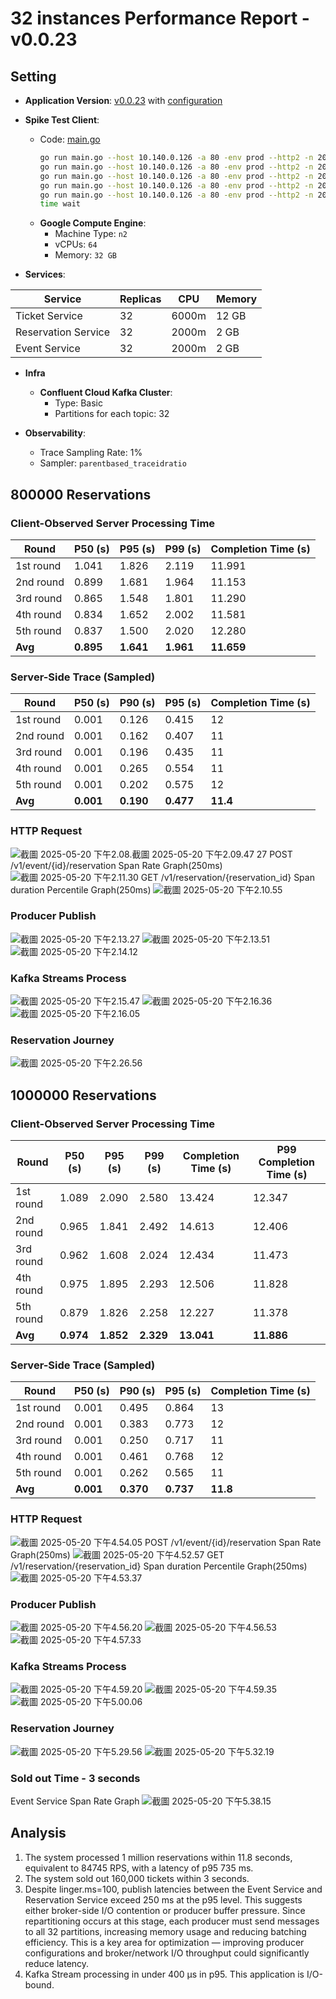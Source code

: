 # 32 instances Performance Report - v0.0.23

## Setting
* **Application Version**: [v0.0.23](https://github.com/tall15421542-lab/ticket-master/tree/v0.0.23) with [configuration](https://github.com/tall15421542-lab/ticket-master/tree/main/deployment/k8s-configs/overlays/32-instance-perf-v.0.0.23/appConfig)

* **Spike Test Client**:
  * Code: [main.go](https://github.com/tall15421542-lab/ticket-master/blob/v0.0.23/scripts/perf/go-client/main.go)  
    ```bash
    go run main.go --host 10.140.0.126 -a 80 -env prod --http2 -n 200000 -c 4 & \
    go run main.go --host 10.140.0.126 -a 80 -env prod --http2 -n 200000 -c 4 & \
    go run main.go --host 10.140.0.126 -a 80 -env prod --http2 -n 200000 -c 4 & \
    go run main.go --host 10.140.0.126 -a 80 -env prod --http2 -n 200000 -c 4 & \
    go run main.go --host 10.140.0.126 -a 80 -env prod --http2 -n 200000 -c 4 & \
    time wait
    ```
  * **Google Compute Engine**:
    * Machine Type: `n2`
    * vCPUs: `64`
    * Memory: `32 GB`

* **Services**:

| Service             | Replicas | CPU   | Memory |
|---------------------|----------|-------|--------|
| Ticket Service      | 32       | 6000m | 12 GB  |
| Reservation Service | 32       | 2000m | 2 GB   |
| Event Service       | 32       | 2000m | 2 GB   |

* **Infra**
  * **Confluent Cloud Kafka Cluster**:
    * Type: Basic
    * Partitions for each topic: 32
    
* **Observability**:
  * Trace Sampling Rate: 1%
  * Sampler: `parentbased_traceidratio`

## 800000 Reservations
### Client-Observed Server Processing Time

| Round     | P50 (s)   | P95 (s)   | P99 (s)   | Completion Time (s) |
| --------- | --------- | --------- | --------- | ------------------- |
| 1st round | 1.041     | 1.826     | 2.119     | 11.991              |
| 2nd round | 0.899     | 1.681     | 1.964     | 11.153              |
| 3rd round | 0.865     | 1.548     | 1.801     | 11.290              |
| 4th round | 0.834     | 1.652     | 2.002     | 11.581              |
| 5th round | 0.837     | 1.500     | 2.020     | 12.280              |
| **Avg**   | **0.895** | **1.641** | **1.961** | **11.659**          |

### Server-Side Trace (Sampled)

| Round     | P50 (s)   | P90 (s)   | P95 (s)   | Completion Time (s) |
| --------- | --------- | --------- | --------- | ------------------- |
| 1st round | 0.001     | 0.126     | 0.415     | 12                  |
| 2nd round | 0.001     | 0.162     | 0.407     | 11                  |
| 3rd round | 0.001     | 0.196     | 0.435     | 11                  |
| 4th round | 0.001     | 0.265     | 0.554     | 11                  |
| 5th round | 0.001     | 0.202     | 0.575     | 12                  |
| **Avg**   | **0.001** | **0.190** | **0.477** | **11.4**            |

### HTTP Request
![截圖 2025-05-20 下午2.08.![截圖 2025-05-20 下午2.09.47](https://hackmd.io/_uploads/Bk9nhcYZel.png)
27](https://hackmd.io/_uploads/S12D3qtZex.png)
POST /v1/event/{id}/reservation Span Rate Graph(250ms)
![截圖 2025-05-20 下午2.11.30](https://hackmd.io/_uploads/SygXT9tWex.png)
GET /v1/reservation/{reservation_id} Span duration Percentile Graph(250ms)
![截圖 2025-05-20 下午2.10.55](https://hackmd.io/_uploads/rkaea5Kbgx.png)


### Producer Publish
![截圖 2025-05-20 下午2.13.27](https://hackmd.io/_uploads/rJL56qKZxg.png)
![截圖 2025-05-20 下午2.13.51](https://hackmd.io/_uploads/B1nspcFWgx.png)
![截圖 2025-05-20 下午2.14.12](https://hackmd.io/_uploads/rkzppqFbex.png)

### Kafka Streams Process
![截圖 2025-05-20 下午2.15.47](https://hackmd.io/_uploads/ByWXA5t-gg.png)
![截圖 2025-05-20 下午2.16.36](https://hackmd.io/_uploads/Bkz809KWxl.png)
![截圖 2025-05-20 下午2.16.05](https://hackmd.io/_uploads/rJMVRqFWle.png)

### Reservation Journey
![截圖 2025-05-20 下午2.26.56](https://hackmd.io/_uploads/SkA2eit-gl.png)


## 1000000 Reservations
### Client-Observed Server Processing Time

| Round     | P50 (s)   | P95 (s)   | P99 (s)   | Completion Time (s) | P99 Completion Time (s) |
| --------- | --------- | --------- | --------- | ------------------- | ----------------------- |
| 1st round | 1.089     | 2.090     | 2.580     | 13.424              | 12.347                  |
| 2nd round | 0.965     | 1.841     | 2.492     | 14.613              | 12.406                  |
| 3rd round | 0.962     | 1.608     | 2.024     | 12.434              | 11.473                  |
| 4th round | 0.975     | 1.895     | 2.293     | 12.506              | 11.828                  |
| 5th round | 0.879     | 1.826     | 2.258     | 12.227              | 11.378                  |
| **Avg**   | **0.974** | **1.852** | **2.329** | **13.041**          | **11.886**              |

### Server-Side Trace (Sampled)

| Round     | P50 (s)   | P90 (s)   | P95 (s)   | Completion Time (s) |
| --------- | --------- | --------- | --------- | ------------------- |
| 1st round | 0.001     | 0.495     | 0.864     | 13                  |
| 2nd round | 0.001     | 0.383     | 0.773     | 12                  |
| 3rd round | 0.001     | 0.250     | 0.717     | 11                  |
| 4th round | 0.001     | 0.461     | 0.768     | 12                  |
| 5th round | 0.001     | 0.262     | 0.565     | 11                  |
| **Avg**   | **0.001** | **0.370** | **0.737** | **11.8**            |

### HTTP Request
![截圖 2025-05-20 下午4.54.05](https://hackmd.io/_uploads/SypN76K-xg.png)
POST /v1/event/{id}/reservation Span Rate Graph(250ms)
![截圖 2025-05-20 下午4.52.57](https://hackmd.io/_uploads/S1_emaFZgg.png)
GET /v1/reservation/{reservation_id} Span duration Percentile Graph(250ms)
![截圖 2025-05-20 下午4.53.37](https://hackmd.io/_uploads/HJ1mXaYZlx.png)

### Producer Publish
![截圖 2025-05-20 下午4.56.20](https://hackmd.io/_uploads/ryw6QpFWlx.png)
![截圖 2025-05-20 下午4.56.53](https://hackmd.io/_uploads/Byr14aF-gg.png)
![截圖 2025-05-20 下午4.57.33](https://hackmd.io/_uploads/H1hWVpYbxe.png)


### Kafka Streams Process
![截圖 2025-05-20 下午4.59.20](https://hackmd.io/_uploads/H1K_4aFWxg.png)
![截圖 2025-05-20 下午4.59.35](https://hackmd.io/_uploads/BJUtN6YZel.png)
![截圖 2025-05-20 下午5.00.06](https://hackmd.io/_uploads/HyLs4aFWee.png)

### Reservation Journey
![截圖 2025-05-20 下午5.29.56](https://hackmd.io/_uploads/Hk4iiptbge.png)
![截圖 2025-05-20 下午5.32.19](https://hackmd.io/_uploads/SyMN3pFbel.png)

### Sold out Time - 3 seconds
Event Service Span Rate Graph
![截圖 2025-05-20 下午5.38.15](https://hackmd.io/_uploads/HJtcapKZeg.png)

## Analysis
1. The system processed 1 million reservations within 11.8 seconds, equivalent to 84745 RPS, with a latency of p95 735 ms.
2. The system sold out 160,000 tickets within 3 seconds.
3. Despite linger.ms=100, publish latencies between the Event Service and Reservation Service exceed 250 ms at the p95 level. This suggests either broker-side I/O contention or producer buffer pressure. Since repartitioning occurs at this stage, each producer must send messages to all 32 partitions, increasing memory usage and reducing batching efficiency. This is a key area for optimization — improving producer configurations and broker/network I/O throughput could significantly reduce latency.
4. Kafka Stream processing in under 400 µs in p95. This application is I/O-bound.
